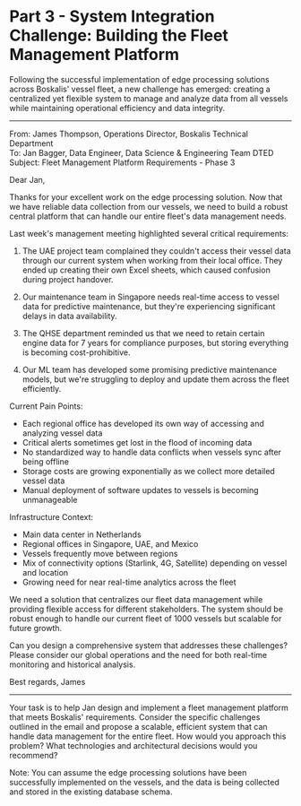 # Part 3 - System Integration Challenge: Building the Fleet Management Platform

Following the successful implementation of edge processing solutions across Boskalis' vessel fleet, a new challenge has emerged: creating a centralized yet flexible system to manage and analyze data from all vessels while maintaining operational efficiency and data integrity.

---
From: James Thompson, Operations Director, Boskalis Technical Department  
To: Jan Bagger, Data Engineer, Data Science & Engineering Team DTED  
Subject: Fleet Management Platform Requirements - Phase 3

Dear Jan,

Thanks for your excellent work on the edge processing solution. Now that we have reliable data collection from our vessels, we need to build a robust central platform that can handle our entire fleet's data management needs.

Last week's management meeting highlighted several critical requirements:

1. The UAE project team complained they couldn't access their vessel data through our current system when working from their local office. They ended up creating their own Excel sheets, which caused confusion during project handover.

2. Our maintenance team in Singapore needs real-time access to vessel data for predictive maintenance, but they're experiencing significant delays in data availability.

3. The QHSE department reminded us that we need to retain certain engine data for 7 years for compliance purposes, but storing everything is becoming cost-prohibitive.

4. Our ML team has developed some promising predictive maintenance models, but we're struggling to deploy and update them across the fleet efficiently.

Current Pain Points:
- Each regional office has developed its own way of accessing and analyzing vessel data
- Critical alerts sometimes get lost in the flood of incoming data
- No standardized way to handle data conflicts when vessels sync after being offline
- Storage costs are growing exponentially as we collect more detailed vessel data
- Manual deployment of software updates to vessels is becoming unmanageable

Infrastructure Context:
- Main data center in Netherlands
- Regional offices in Singapore, UAE, and Mexico
- Vessels frequently move between regions
- Mix of connectivity options (Starlink, 4G, Satellite) depending on vessel and location
- Growing need for near real-time analytics across the fleet

We need a solution that centralizes our fleet data management while providing flexible access for different stakeholders. The system should be robust enough to handle our current fleet of 1000 vessels but scalable for future growth.

Can you design a comprehensive system that addresses these challenges? Please consider our global operations and the need for both real-time monitoring and historical analysis.

Best regards,
James

---

Your task is to help Jan design and implement a fleet management platform that meets Boskalis' requirements. Consider the specific challenges outlined in the email and propose a scalable, efficient system that can handle data management for the entire fleet. How would you approach this problem? What technologies and architectural decisions would you recommend?

Note: You can assume the edge processing solutions have been successfully implemented on the vessels, and the data is being collected and stored in the existing database schema.

